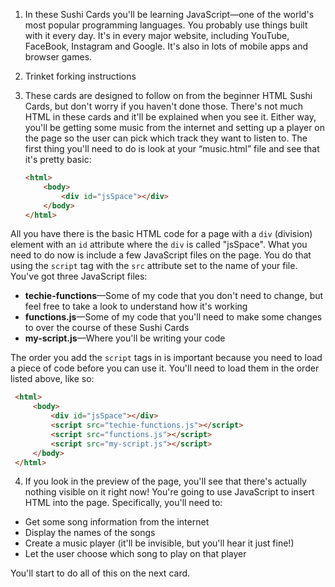 1. In these Sushi Cards you'll be learning JavaScript—one of the world's most popular programming languages. You probably use things built with it every day. It's in every major website, including YouTube, FaceBook, Instagram and Google. It's also in lots of mobile apps and browser games.
2. Trinket forking instructions
3. These cards are designed to follow on from the beginner HTML Sushi Cards, but don't worry if you haven't done those. There's not much HTML in these cards and it'll be explained when you see it. Either way, you'll be getting some music from the internet and setting up a player on the page so the user can pick which track they want to listen to. The first thing you'll need to do is look at your “music.html” file and see that it's pretty basic:

   ```html
   <html>
       <body>
           <div id="jsSpace"></div>
       </body>
   </html>
   ```

  All you have there is the basic HTML code for a page with a `div` \(division\) element with an `id` attribute where the `div` is called "jsSpace". What you need to do now is include a few JavaScript files on the page. You do that using the `script` tag with the `src` attribute set to the name of your file. You've got three JavaScript files:

  * **techie-functions**—Some of my code that you don't need to change, but feel free to take a look to understand how it's working
  * **functions.js**—Some of my code that you'll need to make some changes to over the course of these Sushi Cards
  * **my-script.js**—Where you'll be writing your code

  The order you add the `script` tags in is important because you need to load a piece of code before you can use it. You'll need to load them in the order listed above, like so:
  ```html
   <html>
       <body>
           <div id="jsSpace"></div>
           <script src="techie-functions.js"></script>
           <script src="functions.js"></script>
           <script src="my-script.js"></script>
       </body>
   </html>
   ```

4. If you look in the preview of the page, you'll see that there's actually nothing visible on it right now! You're going to use JavaScript to insert HTML into the page. Specifically, you'll need to:

  * Get some song information from the internet
  * Display the names of the songs
  * Create a music player (it'll be invisible, but you'll hear it just fine!)
  * Let the user choose which song to play on that player
  
  You'll start to do all of this on the next card.